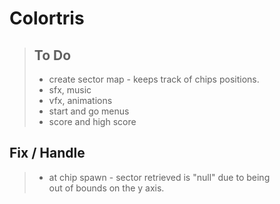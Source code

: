 # Colortris
>
>## To Do
>
> - create sector map - keeps track of chips positions.  
> - sfx, music
> - vfx, animations
> - start and go menus
> - score and high score
>
## Fix / Handle
> - at chip spawn - sector retrieved is "null" due to being  
> out of bounds on the y axis.  
